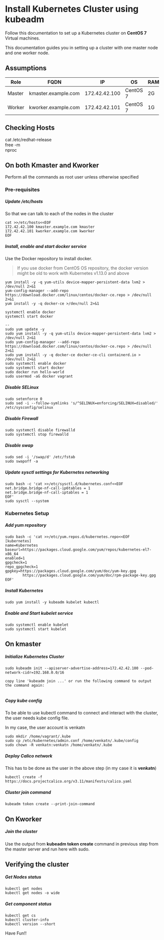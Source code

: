 # Install Kubernetes Cluster using kubeadm
Follow this documentation to set up a Kubernetes cluster on __CentOS 7__ Virtual machines.

This documentation guides you in setting up a cluster with one master node and one worker node.

## Assumptions
|Role|FQDN|IP|OS|RAM|CPU|
|----|----|----|----|----|----|
|Master|kmaster.example.com|172.42.42.100|CentOS 7|2G|2|
|Worker|kworker.example.com|172.42.42.101|CentOS 7|1G|1|

## Checking Hosts
cat /etc/redhat-release  
free -m  
nproc  


## On both Kmaster and Kworker
Perform all the commands as root user unless otherwise specified
### Pre-requisites
##### Update /etc/hosts
So that we can talk to each of the nodes in the cluster
```
cat >>/etc/hosts<<EOF
172.42.42.100 kmaster.example.com kmaster
172.42.42.101 kworker.example.com kworker
EOF
```
##### Install, enable and start docker service
Use the Docker repository to install docker.
> If you use docker from CentOS OS repository, the docker version might be old to work with Kubernetes v1.13.0 and above
```
yum install -y -q yum-utils device-mapper-persistent-data lvm2 > /dev/null 2>&1
yum-config-manager --add-repo https://download.docker.com/linux/centos/docker-ce.repo > /dev/null 2>&1
yum install -y -q docker-ce >/dev/null 2>&1

systemctl enable docker
systemctl start docker

--
sudo yum update -y  
sudo yum install -y -q yum-utils device-mapper-persistent-data lvm2 > /dev/null 2>&1  
sudo yum-config-manager --add-repo https://download.docker.com/linux/centos/docker-ce.repo > /dev/null 2>&1  
sudo yum install -y -q docker-ce docker-ce-cli containerd.io > /dev/null 2>&1  
sudo systemctl enable docker  
sudo systemctl start docker  
sudo docker run hello-world  
sudo usermod -aG docker vagrant

```
##### Disable SELinux
```
sudo setenforce 0
sudo sed -i --follow-symlinks 's/^SELINUX=enforcing/SELINUX=disabled/' /etc/sysconfig/selinux
```
##### Disable Firewall
```
sudo systemctl disable firewalld
sudo systemctl stop firewalld
```
##### Disable swap
```
sudo sed -i '/swap/d' /etc/fstab
sudo swapoff -a
```
##### Update sysctl settings for Kubernetes networking
```
sudo bash -c 'cat >>/etc/sysctl.d/kubernetes.conf<<EOF
net.bridge.bridge-nf-call-ip6tables = 1
net.bridge.bridge-nf-call-iptables = 1
EOF'
sudo sysctl --system
```
### Kubernetes Setup
##### Add yum repository
```
sudo bash -c 'cat >>/etc/yum.repos.d/kubernetes.repo<<EOF
[kubernetes]
name=Kubernetes
baseurl=https://packages.cloud.google.com/yum/repos/kubernetes-el7-x86_64
enabled=1
gpgcheck=1
repo_gpgcheck=1
gpgkey=https://packages.cloud.google.com/yum/doc/yum-key.gpg
        https://packages.cloud.google.com/yum/doc/rpm-package-key.gpg
EOF'
```
##### Install Kubernetes
```
sudo yum install -y kubeadm kubelet kubectl
```
##### Enable and Start kubelet service
```
sudo systemctl enable kubelet
sudo systemctl start kubelet
```
## On kmaster
##### Initialize Kubernetes Cluster
```
sudo kubeadm init --apiserver-advertise-address=172.42.42.100 --pod-network-cidr=192.168.0.0/16  

copy line 'kubeadm join ...' or run the following command to output the command again:  


```
##### Copy kube config
To be able to use kubectl command to connect and interact with the cluster, the user needs kube config file.

In my case, the user account is venkatn
```
sudo mkdir /home/vagrant/.kube
sudo cp /etc/kubernetes/admin.conf /home/venkatn/.kube/config
sudo chown -R venkatn:venkatn /home/venkatn/.kube
```
##### Deploy Calico network
This has to be done as the user in the above step (in my case it is __venkatn__)
```
kubectl create -f https://docs.projectcalico.org/v3.11/manifests/calico.yaml
```

##### Cluster join command
```
kubeadm token create --print-join-command
```
## On Kworker
##### Join the cluster
Use the output from __kubeadm token create__ command in previous step from the master server and run here with sudo.

## Verifying the cluster
##### Get Nodes status
```
kubectl get nodes  
kubectl get nodes -o wide
```
##### Get component status
```
kubectl get cs
kubectl cluster-info  
kubectl version --short  
```

Have Fun!!
